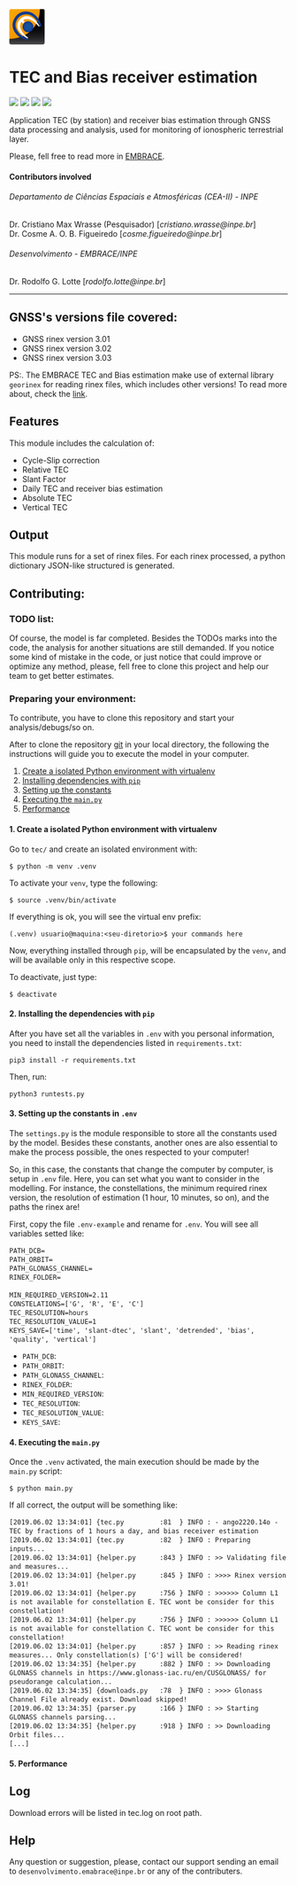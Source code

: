 <img src="sw_logo.png" width="64">

# TEC and Bias receiver estimation
[![](https://img.shields.io/github/license/embrace-inpe/swds-api-downloader.svg)](https://github.com/embrace-inpe/swds-api-downloader/blob/master/LICENSE)
[![](https://img.shields.io/badge/python-3-blue.svg)](https://www.python.org/)
[![](https://img.shields.io/badge/INPE-EMBRACE-orange.svg)](http://www2.inpe.br/climaespacial/portal/pt/)
[![](https://img.shields.io/badge/coverave-20%25-orange.svg)](https://github.com/embrace-inpe/swds-api-downloader)

Application TEC (by station) and receiver bias estimation through GNSS data processing and analysis, used for monitoring of ionospheric terrestrial layer. 

Please, fell free to read more in [EMBRACE](http://www2.inpe.br/climaespacial/portal/pt/).

#### Contributors involved
###### Departamento de Ciências Espaciais e Atmosféricas (CEA-II) - INPE
Dr. Cristiano Max Wrasse (Pesquisador) [_cristiano.wrasse@inpe.br_]  
Dr. Cosme A. O. B. Figueiredo [_cosme.figueiredo@inpe.br_]  

###### Desenvolvimento - EMBRACE/INPE
Dr. Rodolfo G. Lotte [_rodolfo.lotte@inpe.br_]  
 
***
## GNSS's versions file covered:
- GNSS rinex version 3.01
- GNSS rinex version 3.02
- GNSS rinex version 3.03

PS:. The EMBRACE TEC and Bias estimation make use of external library `georinex` for reading rinex files, which includes 
other versions! To read more about, check the [link](https://pypi.org/project/georinex/).

## Features
This module includes the calculation of:

- Cycle-Slip correction
- Relative TEC
- Slant Factor
- Daily TEC and receiver bias estimation
- Absolute TEC
- Vertical TEC

## Output
This module runs for a set of rinex files. For each rinex processed, a 
python dictionary JSON-like structured is generated.

## Contributing:
### TODO list: 
Of course, the model is far completed. Besides the TODOs marks into the code, the analysis for another 
situations are still demanded. If you notice some kind of mistake in the code, or just notice that could improve or 
optimize any method, please, fell free to clone this project and help our team to get better estimates.

### Preparing your environment:
To contribute, you have to clone this repository and start your analysis/debugs/so on.

After to clone the repository [git](https://github.com/embrace-inpe/tec) in your local directory, 
the following the instructions will guide you to execute the model in your computer.

1. [Create a isolated Python environment with virtualenv](#2 )
2. [Installing dependencies with `pip`](#2-Instalando-dependncias)
3. [Setting up the constants](#4-Configurando-constantes)
4. [Executing the `main.py`](#5-Execuo-do-programa)
5. [Performance](#6-Performance)

#### 1. Create a isolated Python environment with virtualenv
Go to `tec/` and create an isolated environment with:

```console
$ python -m venv .venv
```

To activate your `venv`, type the following: 

```console
$ source .venv/bin/activate
```

If everything is ok, you will see the virtual env prefix:
```console
(.venv) usuario@maquina:<seu-diretorio>$ your commands here
```

Now, everything installed through `pip`, will be encapsulated by the `venv`, and will be available only in this 
respective scope.

To deactivate, just type: 

```console
$ deactivate
```

#### 2. Installing the dependencies with `pip`
After you have set all the variables in `.env` with you personal information, you need to install the 
dependencies listed in `requirements.txt`:
```
pip3 install -r requirements.txt
```
Then, run:
```
python3 runtests.py
```

#### 3. Setting up the constants in `.env`
The `settings.py` is the module responsible to store all the constants used by the model. Besides these constants, 
another ones are also essential to make the process possible, the ones respected to your 
computer!

So, in this case, the constants that change the computer by computer, is setup in `.env` file. 
Here, you can set what you want to consider in the modelling. For instance, the 
constellations, the minimum required rinex version, the resolution of estimation (1 hour, 
10 minutes, so on), and the paths the rinex are! 

First, copy the file `.env-example` and rename for `.env`. You will see all variables setted like:
```
PATH_DCB=
PATH_ORBIT=
PATH_GLONASS_CHANNEL=
RINEX_FOLDER=

MIN_REQUIRED_VERSION=2.11
CONSTELATIONS=['G', 'R', 'E', 'C']
TEC_RESOLUTION=hours
TEC_RESOLUTION_VALUE=1
KEYS_SAVE=['time', 'slant-dtec', 'slant', 'detrended', 'bias', 'quality', 'vertical']
```

- `PATH_DCB`:
- `PATH_ORBIT`: 
- `PATH_GLONASS_CHANNEL`: 
- `RINEX_FOLDER`: 
- `MIN_REQUIRED_VERSION`: 
- `TEC_RESOLUTION`: 
- `TEC_RESOLUTION_VALUE`: 
- `KEYS_SAVE`:
 
#### 4. Executing the `main.py`
Once the `.venv` activated, the main execution should be made by the `main.py` script:
```console
$ python main.py
```

If all correct, the output will be something like:
```console
[2019.06.02 13:34:01] {tec.py         :81  } INFO : - ango2220.14o - TEC by fractions of 1 hours a day, and bias receiver estimation 
[2019.06.02 13:34:01] {tec.py         :82  } INFO : Preparing inputs... 
[2019.06.02 13:34:01] {helper.py      :843 } INFO : >> Validating file and measures... 
[2019.06.02 13:34:01] {helper.py      :845 } INFO : >>>> Rinex version 3.01! 
[2019.06.02 13:34:01] {helper.py      :756 } INFO : >>>>>> Column L1 is not available for constellation E. TEC wont be consider for this constellation! 
[2019.06.02 13:34:01] {helper.py      :756 } INFO : >>>>>> Column L1 is not available for constellation C. TEC wont be consider for this constellation! 
[2019.06.02 13:34:01] {helper.py      :857 } INFO : >> Reading rinex measures... Only constellation(s) ['G'] will be considered! 
[2019.06.02 13:34:35] {helper.py      :882 } INFO : >> Downloading GLONASS channels in https://www.glonass-iac.ru/en/CUSGLONASS/ for pseudorange calculation... 
[2019.06.02 13:34:35] {downloads.py   :78  } INFO : >>>> Glonass Channel File already exist. Download skipped! 
[2019.06.02 13:34:35] {parser.py      :166 } INFO : >> Starting GLONASS channels parsing... 
[2019.06.02 13:34:35] {helper.py      :918 } INFO : >> Downloading Orbit files...
[...]
```

#### 5. Performance


## Log
Download errors will be listed in tec.log on root path.

## Help
Any question or suggestion, please, contact our support sending an email to `desenvolvimento.emabrace@inpe.br` or any 
of the contributers.


